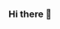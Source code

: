 ### Hi there 👋

<!--
**ppeip/ppeip** is a ✨ _special_ ✨ repository because its `README.md` (this file) appears on your GitHub profile.

Here are some ideas to get you started:

- 🤔 I’m a noob now 


